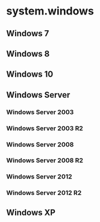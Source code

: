 # system.windows

## Windows 7

## Windows 8

## Windows 10

## Windows Server

### Windows Server 2003

### Windows Server 2003 R2

### Windows Server 2008

### Windows Server 2008 R2

### Windows Server 2012

### Windows Server 2012 R2

## Windows XP
